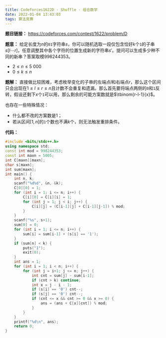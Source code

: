 ```yaml
---
title: Codeforces1622D - Shuffle - 组合数学
date: 2022-01-04 13:43:03
tags: 算法竞赛
---
```


**题目链接：** https://codeforces.com/contest/1622/problem/D

**题意：** 给定长度为$n$的`01`字符串$s$，你可以随机选取一段仅包含恰好$k$个`1`的子串$s[l\cdots r]$，任意调整其中各个字符的位置生成新的字符串$s'$。提问可以生成多少种不同的新串？答案取模$998244353$。
- $2\le n\le 5\ 000$
- $0\le k\le n$

**题解：** 直接做比较困难，考虑枚举变化的子串的左端点$l$和右端点$r$，那么这个区间只会出现在$1\le l\le r\le n$且计数不会重复和遗漏。那么首先要将端点两侧的`0`和`1`反转，假设还剩下$x$个`1`可以用，那么剩余的可能方案数就是$\tbinom{r-l-1}{x}$。

也存在一些特殊情况：
- 什么都不改的方案数是$1$；
- 若从区间$[1,n]$的`1`个数也不满$k$个，则无法触发重排条件。

**代码：**
```c++
#include <bits/stdc++.h>
using namespace std;
const int mod = 998244353;
const int maxn = 5005;
int C[maxn][maxn];
char s[maxn];
int sum[maxn];
int main() {
	int n, k;
	scanf("%d%d", &n, &k);
	C[0][0] = 1;
	for (int i = 1; i <= n; i++) {
		C[i][0] = C[i][i] = 1;
		for (int j = 1; j < i; j++) {
			C[i][j] = (C[i-1][j] + C[i-1][j-1]) % mod;
		}
	}
	scanf("%s", s+1);
	sum[0] = 0;
	for (int i = 1; i <= n; i++) {
		sum[i] = sum[i-1] + (s[i] == '1');
	}
	if (sum[n] < k) {
		puts("1");
		exit(0);
	}
	int ans = 1;
	for (int i = 1; i < n; i++) {
		for (int j = i+1; j <= n; j++) {
			int cnt = sum[j] - sum[i-1];
			if (cnt > k) continue;
			int x = j - i - 1;
			if (s[i] == '0') cnt--;
			if (s[j] == '0') cnt--;
			if (cnt <= x && cnt >= 0 && x >= 0) {
				ans = (ans + C[x][cnt]) % mod;
			}
		}
	}
	printf("%d\n", ans);
	return 0;
}
```
